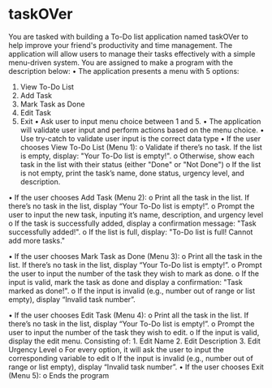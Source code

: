 # taskOVer

You are tasked with building a To-Do list application named taskOVer to help improve your friend's productivity and time management. The application will allow users to manage their tasks effectively with a simple menu-driven system. You are assigned to make a program with the description below:
•	The application presents a menu with 5 options:
  1.	View To-Do List
  2.	Add Task
  3.	Mark Task as Done
  4.	Edit Task
  5.	Exit
•	Ask user to input menu choice between 1 and 5. 
•	The application will validate user input and perform actions based on the menu choice. 
•	Use try-catch to validate user input is the correct data type
•	If the user chooses View To-Do List (Menu 1):
  o	Validate if there’s no task. If the list is empty, display: "Your To-Do list is empty!". 
  o	Otherwise, show each task in the list with their status (either "Done" or "Not Done")
  o	If the list is not empty, print the task’s name, done status, urgency level, and description.

•	If the user chooses Add Task (Menu 2):
  o	Print all the task in the list. If there’s no task in the list, display “Your To-Do list is empty!”.
  o	Prompt the user to input the new task, inputing it’s name, description, and urgency level
  o	If the task is successfully added, display a confirmation message: "Task successfully added!".
  o	If the list is full, display: "To-Do list is full! Cannot add more tasks."

•	If the user chooses Mark Task as Done (Menu 3):
  o	Print all the task in the list. If there’s no task in the list, display “Your To-Do list is empty!”.
  o	Prompt the user to input the number of the task they wish to mark as done.
  o	If the input is valid, mark the task as done and display a confirmation: "Task marked as done!".
  o	If the input is invalid (e.g., number out of range or list empty), display “Invalid task number”.

•	If the user chooses Edit Task (Menu 4):
  o	Print all the task in the list. If there’s no task in the list, display “Your To-Do list is empty!”.
  o	Prompt the user to input the number of the task they wish to edit.
  o	If the input is valid, display the edit menu. Consisting of:
    1.	Edit Name
    2.	Edit Description
    3.	Edit Urgency Level
  o	For every option, it will ask the user to input the corresponding variable to edit
  o	If the input is invalid (e.g., number out of range or list empty), display “Invalid task number”.
•	If the user chooses Exit (Menu 5):
  o	Ends the program

